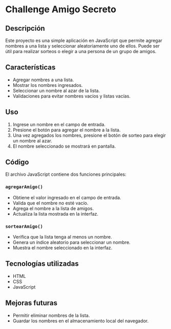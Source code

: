 # Challenge Amigo Secreto

## Descripción
Este proyecto es una simple aplicación en JavaScript que permite agregar nombres a una lista y seleccionar aleatoriamente uno de ellos. Puede ser útil para realizar sorteos o elegir a una persona de un grupo de amigos.

## Características
- Agregar nombres a una lista.
- Mostrar los nombres ingresados.
- Seleccionar un nombre al azar de la lista.
- Validaciones para evitar nombres vacíos y listas vacías.

## Uso
1. Ingrese un nombre en el campo de entrada.
2. Presione el botón para agregar el nombre a la lista.
3. Una vez agregados los nombres, presione el botón de sorteo para elegir un nombre al azar.
4. El nombre seleccionado se mostrará en pantalla.

## Código
El archivo JavaScript contiene dos funciones principales:

### `agregarAmigo()`
- Obtiene el valor ingresado en el campo de entrada.
- Valida que el nombre no esté vacío.
- Agrega el nombre a la lista de amigos.
- Actualiza la lista mostrada en la interfaz.

### `sortearAmigo()`
- Verifica que la lista tenga al menos un nombre.
- Genera un índice aleatorio para seleccionar un nombre.
- Muestra el nombre seleccionado en la interfaz.

## Tecnologías utilizadas
- HTML
- CSS
- JavaScript

## Mejoras futuras
- Permitir eliminar nombres de la lista.
- Guardar los nombres en el almacenamiento local del navegador.
